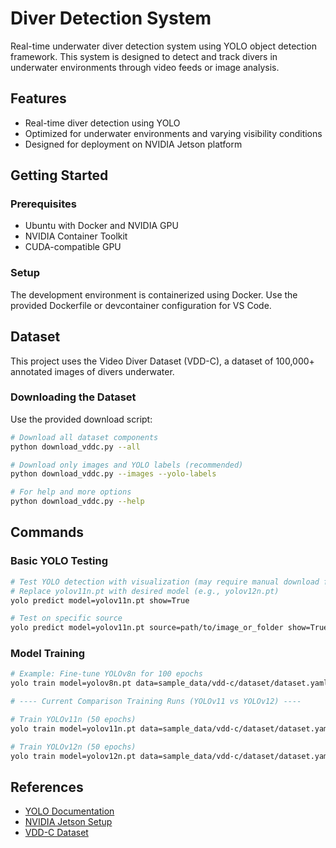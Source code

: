 # Diver Detection System

Real-time underwater diver detection system using YOLO object detection framework. This system is designed to detect and track divers in underwater environments through video feeds or image analysis.

## Features

- Real-time diver detection using YOLO
- Optimized for underwater environments and varying visibility conditions
- Designed for deployment on NVIDIA Jetson platform

## Getting Started

### Prerequisites

- Ubuntu with Docker and NVIDIA GPU
- NVIDIA Container Toolkit
- CUDA-compatible GPU

### Setup

The development environment is containerized using Docker. Use the provided Dockerfile or devcontainer configuration for VS Code.

## Dataset

This project uses the Video Diver Dataset (VDD-C), a dataset of 100,000+ annotated images of divers underwater.

### Downloading the Dataset

Use the provided download script:

```bash
# Download all dataset components
python download_vddc.py --all

# Download only images and YOLO labels (recommended)
python download_vddc.py --images --yolo-labels

# For help and more options
python download_vddc.py --help
```

## Commands

### Basic YOLO Testing

```bash
# Test YOLO detection with visualization (may require manual download for v11/v12)
# Replace yolov11n.pt with desired model (e.g., yolov12n.pt)
yolo predict model=yolov11n.pt show=True

# Test on specific source
yolo predict model=yolov11n.pt source=path/to/image_or_folder show=True
```

### Model Training

```bash
# Example: Fine-tune YOLOv8n for 100 epochs
yolo train model=yolov8n.pt data=sample_data/vdd-c/dataset/dataset.yaml epochs=100 imgsz=640

# ---- Current Comparison Training Runs (YOLOv11 vs YOLOv12) ----

# Train YOLOv11n (50 epochs)
yolo train model=yolov11n.pt data=sample_data/vdd-c/dataset/dataset.yaml epochs=50 imgsz=640 batch=16 device=0 project=runs/train_v11n_e50 name=diver_detection

# Train YOLOv12n (50 epochs)
yolo train model=yolov12n.pt data=sample_data/vdd-c/dataset/dataset.yaml epochs=50 imgsz=640 batch=16 device=0 project=runs/train_v12n_e50 name=diver_detection
```

## References

- [YOLO Documentation](https://docs.ultralytics.com/)
- [NVIDIA Jetson Setup](https://docs.ultralytics.com/guides/nvidia-jetson/#quick-start-with-docker)
- [VDD-C Dataset](https://conservancy.umn.edu/handle/11299/219383)